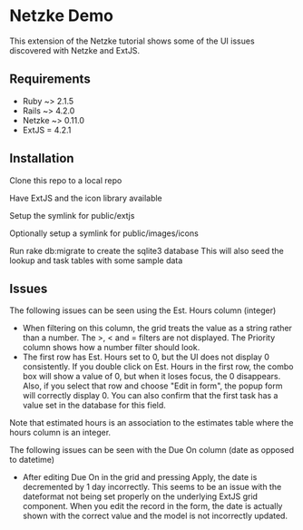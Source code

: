 # Netzke Demo

This extension of the Netzke tutorial shows some of the UI issues discovered with Netzke
and ExtJS.

## Requirements
* Ruby ~> 2.1.5
* Rails ~> 4.2.0
* Netzke ~> 0.11.0
* ExtJS = 4.2.1

## Installation

Clone this repo to a local repo

Have ExtJS and the icon library available

Setup the symlink for public/extjs

Optionally setup a symlink for public/images/icons

Run rake db:migrate to create the sqlite3 database
  This will also seed the lookup and task tables with some sample data

## Issues

The following issues can be seen using the Est. Hours column (integer)
* When filtering on this column, the grid treats the value as a string rather than a number. The >, < and = filters are not displayed. The Priority column shows how a number filter should look.
* The first row has Est. Hours set to 0, but the UI does not display 0 consistently. If you double click on Est. Hours in the first row, the combo box will show a value of 0, but when it loses focus, the 0 disappears. Also, if you select that row and choose "Edit in form", the popup form will correctly display 0. You can also confirm that the first task has a value set in the database for this field.

Note that estimated hours is an association to the estimates table where the hours column is an integer.

The following issues can be seen with the Due On column (date as opposed to datetime)
* After editing Due On in the grid and pressing Apply, the date is decremented by 1 day incorrectly.
This seems to be an issue with the dateformat not being set properly on the underlying ExtJS grid component. When you edit the record in the form, the date is actually shown with the correct value and the model is not incorrectly updated.